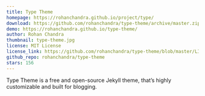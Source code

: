 ```yaml
---
title: Type Theme
homepage: https://rohanchandra.github.io/project/type/
download: https://github.com/rohanchandra/type-theme/archive/master.zip
demo: https://rohanchandra.github.io/type-theme/
author: Rohan Chandra
thumbnail: type-theme.jpg
license: MIT License
license_link: https://github.com/rohanchandra/type-theme/blob/master/LICENSE
github_repo: rohanchandra/type-theme
stars: 156
---
```


Type Theme is a free and open-source Jekyll theme, that’s highly
customizable and built for blogging.
